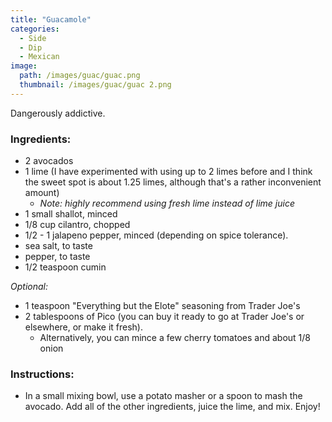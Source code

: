 ```yaml
---
title: "Guacamole"
categories:
  - Side
  - Dip
  - Mexican
image:
  path: /images/guac/guac.png
  thumbnail: /images/guac/guac 2.png
---
```


Dangerously addictive. 


### Ingredients:

* 2 avocados
* 1 lime (I have experimented with using up to 2 limes before and I think the sweet spot is about 1.25 limes, although that's a rather inconvenient amount)
  - _Note: highly recommend using fresh lime instead of lime juice_
* 1 small shallot, minced
* 1/8 cup cilantro, chopped
* 1/2 - 1 jalapeno pepper, minced (depending on spice tolerance).
* sea salt, to taste
* pepper, to taste
* 1/2 teaspoon cumin

_Optional:_
* 1 teaspoon "Everything but the Elote" seasoning from Trader Joe's
* 2 tablespoons of Pico (you can buy it ready to go at Trader Joe's or elsewhere, or make it fresh).
  - Alternatively, you can mince a few cherry tomatoes and about 1/8 onion


### Instructions:

* In a small mixing bowl, use a potato masher or a spoon to mash the avocado. Add all of the other ingredients, juice the lime, and mix. Enjoy!
